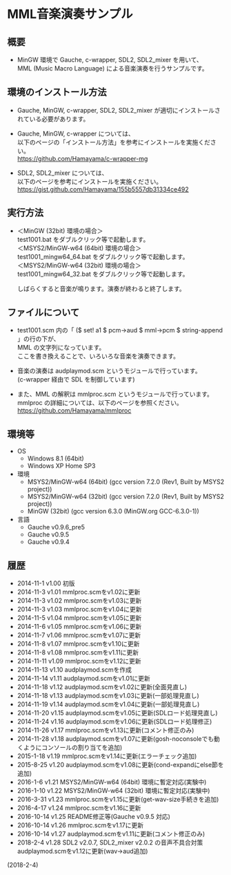 # MML音楽演奏サンプル

## 概要
- MinGW 環境で Gauche, c-wrapper, SDL2, SDL2_mixer を用いて、  
  MML (Music Macro Language) による音楽演奏を行うサンプルです。


## 環境のインストール方法
- Gauche, MinGW, c-wrapper, SDL2, SDL2_mixer が適切にインストールされている必要があります。

- Gauche, MinGW, c-wrapper については、  
  以下のページの「インストール方法」を参考にインストールを実施ください。  
  https://github.com/Hamayama/c-wrapper-mg

- SDL2, SDL2_mixer については、  
  以下のページを参考にインストールを実施ください。  
  https://gist.github.com/Hamayama/155b5557db31334ce492


## 実行方法
- ＜MinGW (32bit) 環境の場合＞  
  test1001.bat をダブルクリック等で起動します。  
  ＜MSYS2/MinGW-w64 (64bit) 環境の場合＞  
  test1001_mingw64_64.bat をダブルクリック等で起動します。  
  ＜MSYS2/MinGW-w64 (32bit) 環境の場合＞  
  test1001_mingw64_32.bat をダブルクリック等で起動します。  
  
  しばらくすると音楽が鳴ります。演奏が終わると終了します。


## ファイルについて
- test1001.scm 内の「 ($ set! a1 $ pcm->aud $ mml->pcm $ string-append 」の行の下が、  
  MML の文字列になっています。  
  ここを書き換えることで、いろいろな音楽を演奏できます。

- 音楽の演奏は audplaymod.scm というモジュールで行っています。  
  (c-wrapper 経由で SDL を制御しています)

- また、MML の解釈は mmlproc.scm というモジュールで行っています。  
  mmlproc の詳細については、以下のページを参照ください。  
  https://github.com/Hamayama/mmlproc


## 環境等
- OS
  - Windows 8.1 (64bit)
  - Windows XP Home SP3
- 環境
  - MSYS2/MinGW-w64 (64bit) (gcc version 7.2.0 (Rev1, Built by MSYS2 project))
  - MSYS2/MinGW-w64 (32bit) (gcc version 7.2.0 (Rev1, Built by MSYS2 project))
  - MinGW (32bit) (gcc version 6.3.0 (MinGW.org GCC-6.3.0-1))
- 言語
  - Gauche v0.9.6_pre5
  - Gauche v0.9.5
  - Gauche v0.9.4

## 履歴
- 2014-11-1  v1.00 初版
- 2014-11-3  v1.01 mmlproc.scmをv1.02に更新
- 2014-11-3  v1.02 mmlproc.scmをv1.03に更新
- 2014-11-3  v1.03 mmlproc.scmをv1.04に更新
- 2014-11-5  v1.04 mmlproc.scmをv1.05に更新
- 2014-11-6  v1.05 mmlproc.scmをv1.06に更新
- 2014-11-7  v1.06 mmlproc.scmをv1.07に更新
- 2014-11-8  v1.07 mmlproc.scmをv1.10に更新
- 2014-11-8  v1.08 mmlproc.scmをv1.11に更新
- 2014-11-11 v1.09 mmlproc.scmをv1.12に更新
- 2014-11-13 v1.10 audplaymod.scmを作成
- 2014-11-14 v1.11 audplaymod.scmをv1.01に更新
- 2014-11-18 v1.12 audplaymod.scmをv1.02に更新(全面見直し)
- 2014-11-18 v1.13 audplaymod.scmをv1.03に更新(一部処理見直し)
- 2014-11-19 v1.14 audplaymod.scmをv1.04に更新(一部処理見直し)
- 2014-11-20 v1.15 audplaymod.scmをv1.05に更新(SDLロード処理見直し)
- 2014-11-24 v1.16 audplaymod.scmをv1.06に更新(SDLロード処理修正)
- 2014-11-26 v1.17 mmlproc.scmをv1.13に更新(コメント修正のみ)
- 2014-11-28 v1.18 audplaymod.scmをv1.07に更新(gosh-noconsoleでも動くようにコンソールの割り当てを追加)
- 2015-1-18  v1.19 mmlproc.scmをv1.14に更新(エラーチェック追加)
- 2015-8-25  v1.20 audplaymod.scmをv1.08に更新(cond-expandにelse節を追加)
- 2016-1-6   v1.21 MSYS2/MinGW-w64 (64bit) 環境に暫定対応(実験中)
- 2016-1-10  v1.22 MSYS2/MinGW-w64 (32bit) 環境に暫定対応(実験中)
- 2016-3-31  v1.23 mmlproc.scmをv1.15に更新(get-wav-size手続きを追加)
- 2016-4-17  v1.24 mmlproc.scmをv1.16に更新
- 2016-10-14 v1.25 README修正等(Gauche v0.9.5 対応)
- 2016-10-14 v1.26 mmlproc.scmをv1.17に更新
- 2016-10-14 v1.27 audplaymod.scmをv1.11に更新(コメント修正のみ)
- 2018-2-4   v1.28 SDL2 v2.0.7, SDL2_mixer v2.0.2 の音声不具合対策  
  audplaymod.scmをv1.12に更新(wav->aud追加)


(2018-2-4)
